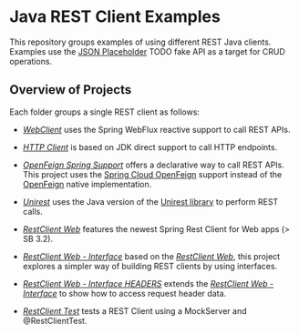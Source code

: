 # Java REST Client Examples
This repository groups examples of using different REST Java clients. Examples use the [JSON Placeholder](https://jsonplaceholder.typicode.com) TODO fake API as a target for CRUD operations.

## Overview of Projects
Each folder groups a single REST client as follows:

- [_WebClient_](./sb-webclient/) uses the Spring WebFlux reactive support to call REST APIs.

- [_HTTP Client_](./native/) is based on JDK direct support to call HTTP endpoints.

- [_OpenFeign Spring Support_](./declarative-openfeign/) offers a declarative way to call REST APIs. This project uses the [Spring Cloud OpenFeign](https://spring.io/projects/spring-cloud-openfeign) support instead of the [OpenFeign](https://github.com/OpenFeign/feign.git) native implementation.

- [_Unirest_](./unirest/) uses the Java version of the [Unirest library](http://kong.github.io/unirest-java/) to perform REST calls.

- [_RestClient Web_](./restclient-web/) features the newest Spring Rest Client for Web apps (> SB 3.2).

- [_RestClient Web - Interface_](./restclient-web-interface/) based on the [_RestClient Web_](./restclient-web/), this project explores a simpler way of building REST clients by using interfaces.

- [_RestClient Web - Interface HEADERS_](./restclient-web-interface-headers) extends the [_RestClient Web - Interface_](./restclient-web-interface/) to show how to access request header data.

- [_RestClient Test_](./rest-client-test/) tests a REST Client using a MockServer and @RestClientTest. 
